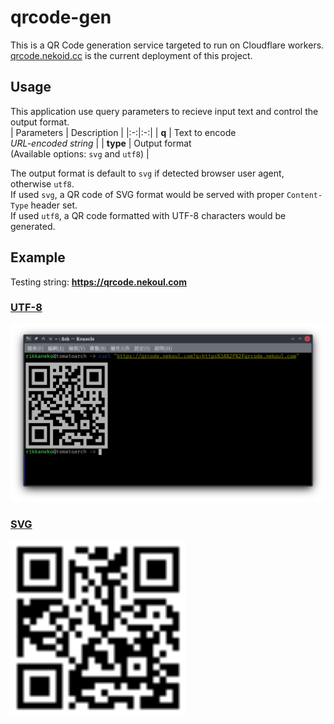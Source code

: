 # qrcode-gen

This is a QR Code generation service targeted to run on Cloudflare workers.  
[qrcode.nekoid.cc](https://qrcode.nekoid.cc) is the current deployment of
this project.

## Usage

This application use query parameters to recieve input text and control the output format.  
| Parameters | Description |
|:-:|:-:|
| **q** | Text to encode </br> _URL-encoded string_ |
| **type** | Output format </br> (Available options: `svg` and `utf8`) |

The output format is default to `svg` if detected browser user agent, otherwise `utf8`.  
If used `svg`, a QR code of SVG format would be served with proper `Content-Type` header set.  
If used `utf8`, a QR code formatted with UTF-8 characters would be generated.

## Example

Testing string: **https://qrcode.nekoul.com**

### **<u>UTF-8</u>**

![UTF-8 QR Code in konsole](example.png)

### **<u>SVG</u>**

<img src="example.svg" alt="SVG QR Code" style="width: 280px">
